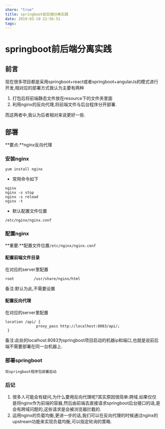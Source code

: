 ```yaml
---
share: "true"
title: springboot前后端分离实践
date: 2019-03-19 22:56:51
tags: 
---
```


# springboot前后端分离实践

## 前言

现在很多项目都是采用springboot+react或者springboot+angularJs的模式进行开发,相对应的部署方式我认为主要有两种

1. 打包后将前端静态文件放在resource下的文件夹里面
2. 利用nginx的反向代理,将前端文件与后台程序分开部署.

而这两者中,我认为后者相对来说更好一些.

## 部署

**要点:**nginx反向代理

### 安装nginx

```
yum install nginx
```

* 常用命令如下

```
nginx 
nginx -s stop
nginx -s reload
nginx -t
```

* 默认配置文件位置

```
/etc/nginx/nginx.conf
```

### 配置nginx

**重要:**配置文件位置`/etc/nginx/nginx.conf`

#### 配置前端文件目录

在对应的server里配置

```
root         /usr/share/nginx/html
```

备注:默认为此,不需要设置

#### 配置反向代理

在对应的server里配置

```
location /api/ {
              proxy_pass http://localhost:8083/api/;
 }  
```

备注:此处的localhost:8083为springboot项目启动的机器ip和端口,也就是说前后端不需要部署在同一台机器上.

### 部署springboot

```
将springboot程序包部署启动
```

### 后记

1. 很多人可能会有疑问,为什么要用反向代理呢?其实原因很简单:跨域.如果仅仅是将nginx作为前端的容器,然后由前端去直接请求springboot后台接口的话,是会有跨域问题的,这些请求是会被浏览器拦截的.
2. 运用nginx的负载均衡,更进一步的话,我们可以在反向代理的时候通过nginx的upstream功能来实现负载均衡,可以指定轮询的策略.


